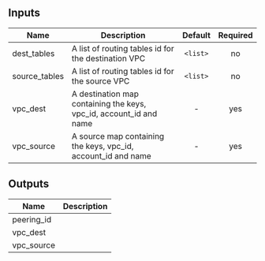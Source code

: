 
## Inputs

| Name | Description | Default | Required |
|------|-------------|:-----:|:-----:|
| dest_tables | A list of routing tables id for the destination VPC | `<list>` | no |
| source_tables | A list of routing tables id for the source VPC | `<list>` | no |
| vpc_dest | A destination map containing the keys, vpc_id, account_id and name | - | yes |
| vpc_source | A source map containing the keys, vpc_id, account_id and name | - | yes |

## Outputs

| Name | Description |
|------|-------------|
| peering_id |  |
| vpc_dest |  |
| vpc_source |  |

